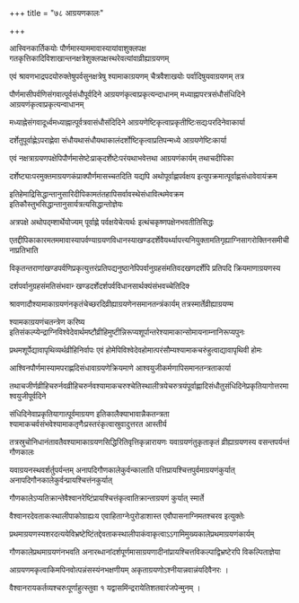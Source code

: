 +++
title = "७८ आग्रयणकालः"

+++

आस्विनकार्तिकयोः पौर्णमास्याममावास्यायांवाशुक्लपक्ष गतकृत्तिकादिविशाखान्तनक्षत्रेशुक्लपक्षस्थरेवत्यांवाव्रीह्याग्रयणम्

एवं श्रावणभाद्रपदयोरुक्तेषुपर्वसुनक्षत्रेषु श्यामाकाग्रयणम् चैत्रवैशाखयोः पर्वादिषुयवाग्रयणम् तत्र

पौर्णमासीपर्वणिसंगवात्पूर्वसंधौपूर्वदिने आग्रयणंकृत्वाप्रकृत्यन्दाधानम् मध्याह्नापरत्रसंधौसंधिदिने आग्रयणंकृत्वाप्रकृत्यन्वाधानम्

मध्याह्नेसंगवादूर्ध्वमध्याह्नात्पूर्वत्रवासंधौसंदिदिने आग्रयणेष्टिकृत्वाप्रकृतीष्टिःसद्यःपरदिनेवाकार्या

दर्शेतुपूर्वाह्णेऽपराह्णेवा संधौयथासंधौयथाकालंदर्शोष्टिकृत्वाप्रतिपन्मध्ये आग्रयणेष्टिःकार्या

एवं नक्षत्राग्रयणपक्षेपिपौर्णमासेष्टेःप्राक्‌दर्शेष्टेःपरंयथाभवेत्तथा आग्रयणंकार्यम् तथाचदीपिका

दर्शेष्ट्याःपरमुक्तमाग्रयणकंप्राक्पौर्णमासच्चतदिति यद्यपि अथोपूर्वाह्णपर्वक्षय इत्युपक्रमात्पूर्वाह्णसंधावेवायंक्रम

इतिहेमाद्रिसिद्धान्तानुसारिदीपिकामतंतहापिसर्वावस्थेसंधावित्थमेवक्रम इतिकौस्तुभसिद्धान्तानुसार्यत्रत्यसिद्धान्तोज्ञेयः

अत्रपक्षे अथोपद्म्शार्थेयोज्यम् पूर्वाह्णे पर्वक्षयेचेत्यर्थः इत्थंचकृष्णपक्षेनभवतीतिसिद्धः

एतद्दीपिकाकारमतममावास्यापर्वण्याग्रयणविधानस्याखण्डदर्शेवैयर्थ्यापत्त्यनियुक्तामतिगृह्याग्निसागरोक्तिनसमीचीनाप्रतिभाति

विकृतन्तराणांखण्डपर्वणिप्रकृत्युत्तरंप्रतिपद्यनुष्ठानेपिपर्वानुग्रहसंमतिवदखणदर्शेपि प्रतिपदि क्रियमाणाग्रयणस्य

दर्शपर्वानुग्रहसंमतिसंभवान्‍ खण्डदर्शेदर्शपर्वविधानसार्थक्यंसंभवच्चेतिदिक्‍

श्रावणादौश्यामाकाग्रयणंनकृतंचेच्छरदिव्रीह्याग्रयणेनसमानतन्त्रंकार्यम् तत्रस्मार्तेव्रीह्याग्रयण्म

श्यामकाग्रयणंचतन्त्रेण करिष्य इतिसंकल्प्येन्द्राग्निविश्वेदेवार्थमष्टौव्रीहिमुष्टीन्निरूप्यशूर्पान्तरेश्यामाकान्सोमायनाम्नानिरूप्यपुनः

प्रथमशूर्पेद्यावापृथिव्यर्थव्रीहिनिर्वापः एवं होमेपिविश्वेदेवहोमात्परंसौम्यश्यामाकचरुंहुत्वाद्यावापृथिवी होमः

आश्विनपौर्णमास्यामपराह्णदिसंधावाग्रयणेक्रियमाणे आश्वयुजीकर्मणापिसमानतन्त्रताकार्या

तथाचजीर्णव्रीहिचरुर्नवव्रीहिचरुर्नवश्यामाकचरुश्चेतिस्थालीत्रयेचरुत्रयंपूर्वाह्णादिसंधौतुसंधिदिनेप्रकृतियागोत्तरमाश्वयुजीपूर्वदिने

संधिदिनेवाप्रकृतियागात्पूर्वमाग्रयण इतिकालैक्याभावान्नैकतन्त्रता श्यामाकचर्वसंभवेश्यामाकतृणैःप्रस्तरंकृत्वास्रुवादुत्तरत आस्तीर्य

तत्रस्रुचोनिधानंतावतैवश्यामाकाग्रयणसिद्धिरितिवृत्तिकृन्नारायणः यवाग्रयणंतुकृताकृतं व्रीह्याग्रयणस्य वसन्तपर्यन्तं गौणकालः

यवाग्रयनस्थवर्शर्तुपर्यन्तम् अनापदिगौणकालेकुर्वन्कालाति पत्तिप्रायश्चित्तपुर्वमाग्रयणंकुर्यात् अनापदिगौनकालेकुर्वन्प्रायश्चित्तंनकुर्यात्

गौणकालेऽप्यतिक्रान्तेवैश्वानरेष्टिंप्रायश्चित्तंकृत्वातिक्रान्ताग्रयणं कुर्यात् स्मार्ते

वैश्वानरदेवताकःस्थालीपाकोग्राह्यःय एवाहिताग्नेःपुरोडाशास्त एवौपासनाग्निमतश्चरव इत्युक्तेः

प्रथमाग्रयणस्यशरदत्ययेविभ्रष्टेष्टिंतद्देवताकस्थालीपाकंवाकृत्वाऽऽगामिमुख्यकालेप्रथमाग्रयणंकार्यम्

गौणकालेप्रथमाग्रयणंनभवति अनारब्धानांदर्शपूर्णमासाग्रयणादीनांप्रायश्चित्तविकल्पाद्विभ्रष्टेरपि विकल्पिताज्ञेया

आग्रयणमकृत्वाकिमपिनवोत्पन्नंसस्यंनभक्षणीयम् अकृताग्रयणोऽश्नीयान्नवान्नंयदिवैनरः ।

वैश्वानरायकर्तव्यश्चरुःपूर्णाहुत्स्तुवा १ यद्वासमिंन्द्ररायेतिशतवारंजपेन्मुनम् ।
